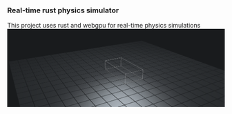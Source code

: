 ### Real-time rust physics simulator
This project uses rust and webgpu for real-time physics simulations
![sim](sim.png)
